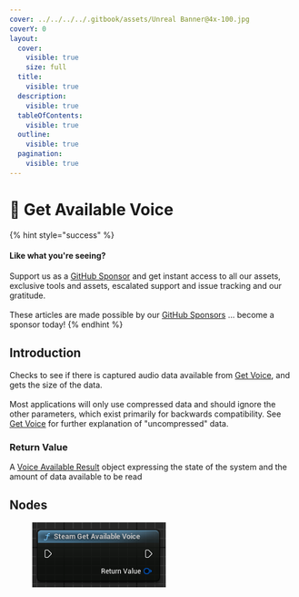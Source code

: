 ```yaml
---
cover: ../../../../.gitbook/assets/Unreal Banner@4x-100.jpg
coverY: 0
layout:
  cover:
    visible: true
    size: full
  title:
    visible: true
  description:
    visible: true
  tableOfContents:
    visible: true
  outline:
    visible: true
  pagination:
    visible: true
---
```


# 🔵 Get Available Voice

{% hint style="success" %}
#### Like what you're seeing?

Support us as a [GitHub Sponsor](../../../../become-a-sponsor/) and get instant access to all our assets, exclusive tools and assets, escalated support and issue tracking and our gratitude.\
\
These articles are made possible by our [GitHub Sponsors](../../../../become-a-sponsor/) ... become a sponsor today!
{% endhint %}

## Introduction

Checks to see if there is captured audio data available from [Get Voice](get-voice.md), and gets the size of the data.\
\
Most applications will only use compressed data and should ignore the other parameters, which exist primarily for backwards compatibility. See [Get Voice](get-voice.md) for further explanation of "uncompressed" data.

### Return Value

A [Voice Available Result](../types/voice-available-result.md) object expressing the state of the system and the amount of data available to be read

## Nodes

<figure><img src="../../../../.gitbook/assets/image (12) (1).png" alt=""><figcaption></figcaption></figure>
